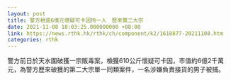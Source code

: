 ```yaml
---
layout: post
title: 警方檢逾6億元懷疑可卡因拘一人　歷來第二大宗
date: 2021-11-08 18:03:25.000000000 +08:00
link: https://news.rthk.hk/rthk/ch/component/k2/1618877-20211108.htm
categories: rthk
---
```


警方前日於天水圍破獲一宗販毒案，檢獲610公斤懷疑可卡因，市值約6億2千萬元，為警方歷來破獲的第二大宗單一同類案件，一名涉嫌負責接貨的男子被捕。
